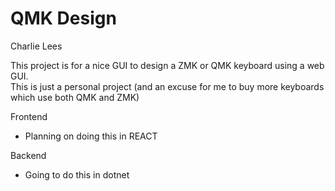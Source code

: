 # QMK Design

Charlie Lees

This project is for a nice GUI to design a ZMK or QMK keyboard using a web GUI.\
This is just a personal project (and an excuse for me to buy more keyboards which use both QMK and ZMK)


Frontend
* Planning on doing this in REACT

Backend
* Going to do this in dotnet



